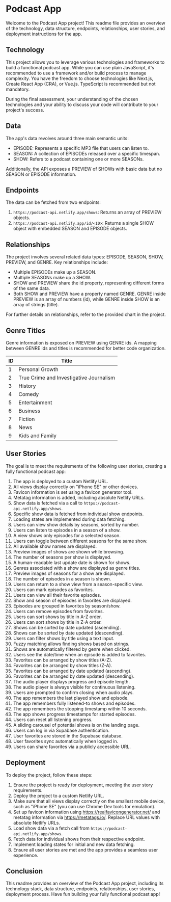 # Podcast App

Welcome to the Podcast App project! This readme file provides an overview of the technology, data structure, endpoints, relationships, user stories, and deployment instructions for the app.

## Technology

This project allows you to leverage various technologies and frameworks to build a functional podcast app. While you can use plain JavaScript, it's recommended to use a framework and/or build process to manage complexity. You have the freedom to choose technologies like Next.js, Create React App (CRA), or Vue.js. TypeScript is recommended but not mandatory.

During the final assessment, your understanding of the chosen technologies and your ability to discuss your code will contribute to your project's success.

## Data

The app's data revolves around three main semantic units:

- EPISODE: Represents a specific MP3 file that users can listen to.
- SEASON: A collection of EPISODEs released over a specific timespan.
- SHOW: Refers to a podcast containing one or more SEASONs.

Additionally, the API exposes a PREVIEW of SHOWs with basic data but no SEASON or EPISODE information.

## Endpoints

The data can be fetched from two endpoints:

1. `https://podcast-api.netlify.app/shows`: Returns an array of PREVIEW objects.
2. `https://podcast-api.netlify.app/id/<ID>`: Returns a single SHOW object with embedded SEASON and EPISODE objects.

## Relationships

The project involves several related data types: EPISODE, SEASON, SHOW, PREVIEW, and GENRE. Key relationships include:

- Multiple EPISODEs make up a SEASON.
- Multiple SEASONs make up a SHOW.
- SHOW and PREVIEW share the id property, representing different forms of the same data.
- Both SHOW and PREVIEW have a property named GENRE. GENRE inside PREVIEW is an array of numbers (id), while GENRE inside SHOW is an array of strings (title).

For further details on relationships, refer to the provided chart in the project.

## Genre Titles

Genre information is exposed on PREVIEW using GENRE ids. A mapping between GENRE ids and titles is recommended for better code organization.

| ID | Title                              |
|----|------------------------------------|
| 1  | Personal Growth                    |
| 2  | True Crime and Investigative Journalism |
| 3  | History                            |
| 4  | Comedy                             |
| 5  | Entertainment                      |
| 6  | Business                           |
| 7  | Fiction                            |
| 8  | News                               |
| 9  | Kids and Family                    |

## User Stories

The goal is to meet the requirements of the following user stories, creating a fully functional podcast app:

1. The app is deployed to a custom Netlify URL.
2. All views display correctly on "iPhone SE" or other devices.
3. Favicon information is set using a favicon generator tool.
4. Metatag information is added, including absolute Netlify URLs.
5. Show data is fetched via a call to `https://podcast-api.netlify.app/shows`.
6. Specific show data is fetched from individual show endpoints.
7. Loading states are implemented during data fetching.
8. Users can view show details by seasons, sorted by number.
9. Users can listen to episodes in a season of a show.
10. A view shows only episodes for a selected season.
11. Users can toggle between different seasons for the same show.
12. All available show names are displayed.
13. Preview images of shows are shown while browsing.
14. The number of seasons per show is displayed.
15. A human-readable last update date is shown for shows.
16. Genres associated with a show are displayed as genre titles.
17. Preview images of seasons for a show are displayed.
18. The number of episodes in a season is shown.
19. Users can return to a show view from a season-specific view.
20. Users can mark episodes as favorites.
21. Users can view all their favorite episodes.
22. Show and season of episodes in favorites are displayed.
23. Episodes are grouped in favorites by season/show.
24. Users can remove episodes from favorites.
25. Users can sort shows by title in A-Z order.
26. Users can sort shows by title in Z-A order.
27. Shows can be sorted by date updated (ascending).
28. Shows can be sorted by date updated (descending).
29. Users can filter shows by title using a text input.
30. Fuzzy matching allows finding shows based on strings.
31. Shows are automatically filtered by genre when clicked.
32. Users see the date/time when an episode is added to favorites.
33. Favorites can be arranged by show titles (A-Z).
34. Favorites can be arranged by show titles (Z-A).
35. Favorites can be arranged by date updated (ascending).
36. Favorites can be arranged by date updated (descending).
37. The audio player displays progress and episode length.
38. The audio player is always visible for continuous listening.
39. Users are prompted to confirm closing when audio plays.
40. The app remembers the last played show and episode.
41. The app remembers fully listened-to shows and episodes.
42. The app remembers the stopping timestamp within 10 seconds.
43. The app shows progress timestamps for started episodes.
44. Users can reset all listening progress.
45. A sliding carousel of potential shows is on the landing page.
46. Users can log in via Supabase authentication.
47. User favorites are stored in the Supabase database.
48. User favorites sync automatically when logged in.
49. Users can share favorites via a publicly accessible URL.

## Deployment

To deploy the project, follow these steps:

1. Ensure the project is ready for deployment, meeting the user story requirements.
2. Deploy the project to a custom Netlify URL.
3. Make sure that all views display correctly on the smallest mobile device, such as "iPhone SE" (you can use Chrome Dev tools for emulation).
4. Set up favicon information using https://realfavicongenerator.net/ and metatag information via https://metatags.io/. Replace URL values with absolute Netlify URLs.
5. Load show data via a fetch call from `https://podcast-api.netlify.app/shows`.
6. Fetch data for individual shows from their respective endpoint.
7. Implement loading states for initial and new data fetching.
8. Ensure all user stories are met and the app provides a seamless user experience.

## Conclusion

This readme provides an overview of the Podcast App project, including its technology stack, data structure, endpoints, relationships, user stories, deployment process. Have fun building your fully functional podcast app!
